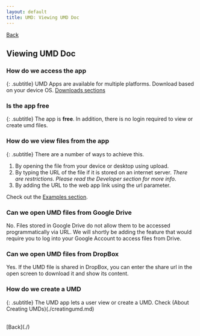 ```yaml
---
layout: default
title: UMD: Viewing UMD Doc
---
```

[Back](./)
<br/>
## Viewing UMD Doc

### How do we access the app
{: .subtitle}
UMD Apps are available for multiple platforms. Download based on your device OS. [Downloads sections](./downloads.md)

### Is the app free
{: .subtitle}
The app is **free**. In addition, there is no login required to view or create umd files.

### How do we view files from the app
{: .subtitle}
There are a number of ways to achieve this.
1. By opening the file from your device or desktop using upload.
2. By typing the URL of the file if it is stored on an internet server. *There are restrictions. Please read the Developer section for more info*.
3. By adding the URL to the web app link using the url parameter.

Check out the [Examples section](./examples.md).

### Can we open UMD files from Google Drive
No. Files stored in Google Drive do not allow them to be accessed programmatically via URL. We will shortly be adding the feature that would require you to log into your Google Account to access files from Drive.

### Can we open UMD files from DropBox
Yes. If the UMD file is shared in DropBox, you can enter the share url in the open screen to download it and show its content.

### How do we create a UMD
{: .subtitle}
The UMD app lets a user view or create a UMD. Check (About Creating UMDs)(./creatingumd.md)

<br/>
[Back](./)